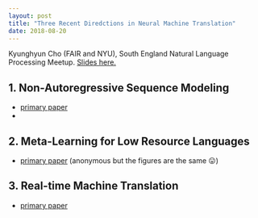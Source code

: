 ```yaml
---
layout: post
title: "Three Recent Diredctions in Neural Machine Translation"
date: 2018-08-20
---
```


Kyunghyun Cho (FAIR and NYU), South England Natural Language Processing Meetup. [Slides here.](https://drive.google.com/file/d/1VovaSKNrryVefFpFDaJ9JBInM2TO_DiM/view)

## 1. Non-Autoregressive Sequence Modeling
* [primary paper](https://arxiv.org/pdf/1802.06901.pdf)
*

## 2. Meta-Learning for Low Resource Languages
* [primary paper](https://openreview.net/pdf?id=S1g5ylbm1Q) (anonymous but the figures are the same :stuck_out_tongue:)

## 3. Real-time Machine Translation
* [primary paper](https://arxiv.org/pdf/1610.00388.pdf)
